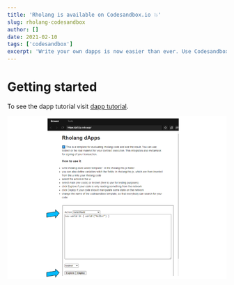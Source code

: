 ```yaml
---
title: 'Rholang is available on Codesandbox.io 💥'
slug: rholang-codesandbox
author: []
date: 2021-02-10
tags: ['codesandbox']
excerpt: 'Write your own dapps is now easier than ever. Use Codesandbox.io with the rholang template to evaluate your code in real-time and see the result on the real network.'
---
```


# Getting started

To see the dapp tutorial visit [dapp tutorial](https://rchain-community.github.io/dapps/intro-dapps).

![view](./images/rho-view.png)
